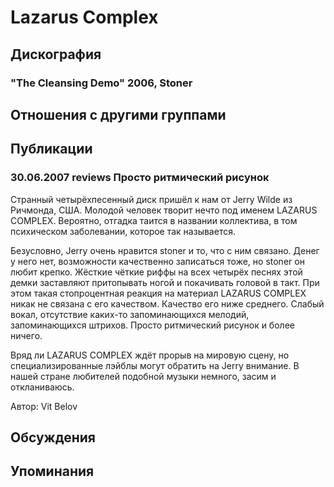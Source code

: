 # Lazarus Complex



## Дискография

### "The Cleansing Demo" 2006, Stoner




## Отношения с другими группами


## Публикации

### 30.06.2007 reviews Просто ритмический рисунок

<P>Странный четырёхпесенный диск пришёл к нам от Jerry Wilde из Ричмонда, США. Молодой человек творит нечто под именем LAZARUS COMPLEX. Вероятно, отгадка таится в названии коллектива, в том психическом заболевании, которое так называется.</P>
<P>Безусловно, Jerry очень нравится stoner и то, что с ним связано. Денег у него нет, возможности качественно записаться тоже, но stoner он любит крепко. Жёсткие чёткие риффы на всех четырёх песнях этой демки заставляют притопывать ногой и покачивать головой в такт. При этом такая стопроцентная реакция на материал LAZARUS COMPLEX никак не связана с его качеством. Качество его ниже среднего. Слабый вокал, отсутствие каких-то запоминающихся мелодий, запоминающихся штрихов. Просто ритмический рисунок и более ничего.</P>
<P>Вряд ли LAZARUS COMPLEX ждёт прорыв на мировую сцену, но специализированные лэйблы могут обратить на Jerry внимание. В нашей стране любителей подобной музыки немного, засим и откланиваюсь.</P>
Автор: Vit Belov


## Обсуждения


## Упоминания

